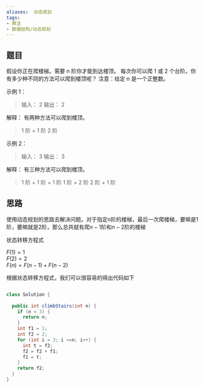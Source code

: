 ```yaml
---
aliases:  动态规划
tags:
- 算法
- 数据结构/动态规划
---
```

## 题目

假设你正在爬楼梯。需要 n 阶你才能到达楼顶。
每次你可以爬 1 或 2 个台阶。你有多少种不同的方法可以爬到楼顶呢？
注意：给定 n 是一个正整数。

示例 1：
>输入： 2
输出： 2

解释： 有两种方法可以爬到楼顶。

> 1 阶 + 1 阶
> 2 阶

示例 2：
>输入： 3
输出： 3

解释： 有三种方法可以爬到楼顶。

>1 阶 + 1 阶 + 1 阶
1 阶 + 2 阶
2 阶 + 1 阶

## 思路

使用动态规划的思路去解决问题。对于指定n阶的楼梯，最后一次爬楼梯，要嘛是1阶，要嘛就是2阶，那么总共就有爬$n-1$阶和$n-2$阶的楼梯

状态转移方程式

$F(1) = 1$  
$F(2) = 2$  
$F(n) = F(n-1)+F(n-2)$  

根据状态转移方程式，我们可以很容易的得出代码如下

```java

class Solution {
  
  public int climbStairs(int n) {
    if (n < 3) {
      return n;
    }
    int f1 = 1;
    int f2 = 2;
    for (int i = 3; i <=n; i++) {
      int t = f2;
      f2 = f2 + f1;
      f1 = t;
    }
    return f2;
  }
}
```
